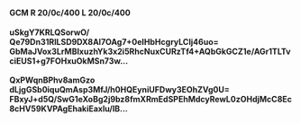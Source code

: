 #### GCM R 20/0c/400 L 20/0c/400
**uSkgY7KRLQSorwO/**<br/>**Qe79Dn31RILSD9DX8Al7OAg7+0eIHbHcgryLCIj46uo=**<br/>**GbMaJVox3LrMBIxuzhYk3x2i5RhcNuxCURzTf4+AQbGkGCZ1e/AGr1TLTvciEUS1+g7FOHxuOkMSn73w...**<br/><br/>
**QxPWqnBPhv8amGzo**<br/>**dLjgGSb0iquQmAsp3MfJ/h0HQEyniUFDwy3EOhZVg0U=**<br/>**FBxyJ+d5Q/SwG1eXoBg2j9bz8fmXRmEdSPEhMdcyRewL0zOHdjMcC8Ec8cHV59KVPAgEhakiEaxlu/lB...**